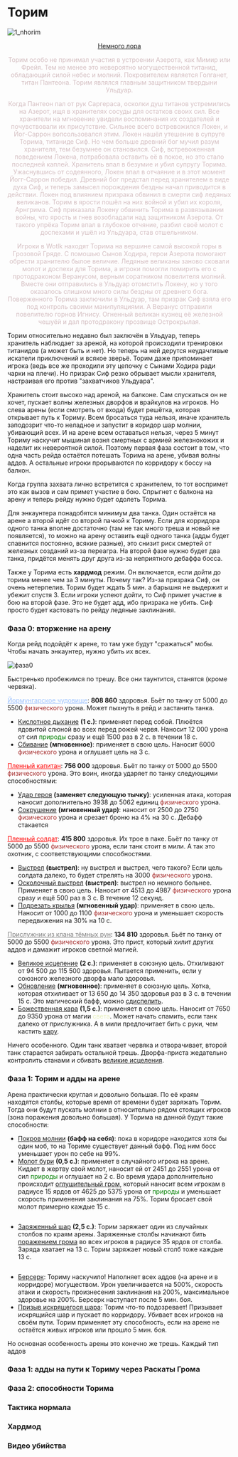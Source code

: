 # Торим #

![1_nhorim]()

<p align="center"><u>Немного лора</u></p>
<p align="center">
 <span style="color:#d4bec1"> Торим особо не принимал участия в устроении Азерота, как Мимир или Фрейя. Тем не менее это невероятно могущественной титанид, обладающий  силой небес и молний. Покровителем является Голганет, титан Пантеона. Торим являлся главным защитником твердыни Ульдуар. </span>
 </p>
  
  <p align="center">
 <span style="color:#d4bec1"> Когда Пантеон пал от рук Саргераса, осколки душ титанов устремились на Азерот, ищя в хранителях сосуды для остатков своих сил. Все хранители на мгновение увидели воспоминания их создателей и почувствовали их присутствие. Сильнее всего встревожился Локен, и Йог-Саррон вопсользовался этим. Локен нашёл утешение в супруге Торима, титаниде Сиф. Но чем больше древний бог мучил разум хранителя, тем безумнее он становился. Сиф, встревоженная поведением Локена, потрабовала оставить её в покое, но это стало последней каплей. Хранитель впал в безумие и убил супругу Торима. Ужаснувшись от содеянного, Локен впал в отчаяние и в этот момент Йогг-Саррон победил. Древний бог предстал перед хранителем в виде духа Сиф, и теперь замысел порождения бездны начал приводится в действии. Локен под влиянием призрака обвинил в смерти сиф ледяных великанов. Торим в ярости пошёл на них войной и убил их короля, Арнгрима. Сиф приказала Локену обвинить Торима в развязывании войны, что ярость и гнев возобладали над защитником Азерота. От такого упрёка Торим впал в глубокое отчяние, разбил своё молот с доспехами и ушёл из Ульдуара, став отшельником.
 </span>
</p>

<p align="center">
 <span style="color:#d4bec1"> Игроки в Wotlk находят Торима на вершине самой высокой горы в Грозовой Гряде. С помошью Сынов Ходира, герои Азерота помогают обрести хранителю былое величие. Ледяные великаны заново сковали молот и доспехи для Торима, а игроки помогли помирить его с протодраконом Веранусом, верным соратником повелителя молний. Вместе они отправились в Ульдуар отомстить Локену, но у того оказалось слишком много силы бездны от древнего бога. Поверженного Торима заключили в Ульдуар, там призрак Сиф взяла его под контроль своими манипуляциями. А Веранус отправили повелителю горнов Игнису. Огненный великан кузнец её железной чешуёй и дал протодракону прозвище Острокрылая. 
 </span>
</p>

Торим относительно недавно был заключён в Ульдуар, теперь хранитель наблюдает за ареной, на которой происходили тренировки титанидов (а может быть и нет). Но теперь на ней дерутся неудачливые искатели приключений и всякое зверьё. Торим даже припоминает игрока (ведь все же проходили эту цепочку с Сынами Ходира ради чарки на плечи). Но призрак Сиф резко обрывает мысли хранителя, настраивая его против "захватчиков Ульдуара". 

Хранитель стоит высоко над ареной, на балконе. Сам спускаться он не хочет, пускает волны железных дворфов и врайкулов на игроков. Но слева арены (если смотреть от входа) будет решётка, которая открывает путь к Ториму. Всем бросаться туда нельзя, иначе хранитель заподозрит что-то неладное и запустит в коридор шар молнии, убивающий всех. И на арене всем оставаться нельзя, через 5 минут Ториму наскучит мышиная возня смертных с армией железнокожих и наделит их невероятной силой. Поэтому первая фаза состоит в том, что одна часть рейда остаётся потешать Торима на арене, убивая волны аддов. А остальные игроки прорываются по корридору к боссу на балкон.

Когда группа захвата лично встретится с хранителем, то тот воспримет это как вызов и сам примет участие в бою. Спрыгнет с балкона на арену и теперь рейду нужно будет одолеть Торима.

Для энкаунтера понадобятся минимум два танка. Один остаётся на арене а второй идёт со второй пачкой к Ториму. Если для корридора одного танка вполне достаточно (там не так много треша и новый не появляется), то можно на арену оставить ещё одного танка (адды будет спавнится постоянно, всякие разные), это снизит риск смертей от железных созданий из-за переагра. На второй фазе нужно будет два танка, придётся менять друг друга из-за неприятного дебаффа босса.

Также у Торима есть **хардмод** режим. Он включается, если дойти до торима менее чем за 3 минуты. Почему так? Из-за призрака Сиф, он очень нетерпелив. Торим будет ждать 5 мин. а барышня не выдержит и убежит спустя 3. Если игроки успеют дойти, то Сиф примет участие в бою на второй фазе. Это не будет адд, ибо призрака не убить. Сиф просто будет кастовать по рейду ледяные заклинания.

### Фаза 0: вторжение на арену ###

Когда рейд подойдёт к арене, то там уже будут "сражаться" мобы. Чтобы начать энкаунтер, нужно убить их всех.

![фаза0]()

Быстренько пробежимся по трешу. Все они таунтится, станятся (кроме червяка).

<span style="color:#9DC3FF"><u>Йормунгарское чудовище</u></span>: **808 860** здоровья. Бьёт по танку от 5000 до 5500 <span style = "color:brown">физического</span> урона. Может пыхнуть в рейд и застанить танка.

- [Кислотное дыхание](https://www.wowhead.com/wotlk/ru/spell=62415) **(1 с.)**: применяет перед собой. Плюётся ядовитой слюной во всех перед рожей червя. Наносит 12 000 урона от сил <span style="color:green">природы</span> сразу и ещё 1500 раз в 2 с. в течении 18 с.
- [Сбивание](https://www.wowhead.com/wotlk/ru/spell=62417) **(мгновенное)**: применяет в свою цель. Наносит 6000 <span style = "color:brown">физического</span> урона и оглушает цель на 3 с.

<span style="color:red"><u>Пленный капитан</u></span>: **756 000** здоровья. Бьёт по танку от 5000 до 5500 <span style = "color:brown">физического</span> урона. Это воин, иногда ударяет по танку следующими способностями:

 - [Удар героя](https://www.wowhead.com/wotlk/ru/spell=62444) **(заменяет следующую тычку)**: усиленная атака, которая наносит дополнительно 3938 до 5062 единиц <span style = "color:brown">физического</span> урона.
 - [Сокрушение](https://www.wowhead.com/wotlk/ru/spell=62317) **(мгновенный удар)**: наносит от 2500 до 2750 <span style = "color:brown">физического</span> урона и срезает броню на 4% на 30 с. Дебафф стакается 

<span style="color:red"><u>Пленный солдат</u></span>: **415 800** здоровья. Их трое в паке. Бьёт по танку от 5000 до 5500 <span style = "color:brown">физического</span> урона, если танк стоит в мили. А так это охотник, с соответствующими способностями.

 - [Выстрел](https://www.wowhead.com/wotlk/ru/spell=16496) **(выстрел)**: ну выстрел и выстрел, чего такого? Если цель солдата далеко, то будет стрелять на 3000 <span style = "color:brown">физического</span> урона.
 - [Осколочный выстрел](https://www.wowhead.com/wotlk/ru/spell=62318) **(выстрел)**: выстрел но немного больнее. Применяет в свою цель. Наносит от 4513 до 4987 <span style = "color:brown">физического</span> урона сразу и ещё 500 раз в 3 с. В течение 12 секунд.
 - [Подрезать крылья](https://www.wowhead.com/wotlk/ru/spell=40652) **(мгновенный удар)**: применяет в свою цель. Наносит от 1000 до 1100 <span style = "color:brown">физического</span> урона и уменьшает скорость передвижения на 30% на 10 с.

<span style="color:grey"><u>Прислужник из клана тёмных рун</u></span>: **134 810** здоровья. Бьёт по танку от 5000 до 5500 <span style = "color:brown">физического</span> урона. Это прист, который хилит других аддов и дамажит игроков светлой магией.

 - [Великое исцеление](https://www.wowhead.com/wotlk/ru/spell=62442) **(2 с.)**: применяет в союзную цель. Отхиливают от 94 500 до 115 500 здоровья. Пытается применить, если у союзного железного дворфа мало здоровья.
 - [Обновление](https://www.wowhead.com/wotlk/ru/spell=62441) **(мгновенное)**: применяет в союзную цель. Хотка, которая отхиливает от 13 650 до 14 350 здоровья раз в 3 с. в течении 15 с. Это магический бафф, можно [сдиспелить](https://www.wowhead.com/wotlk/ru/spell=370).
 - [Божественная кара](https://www.wowhead.com/wotlk/ru/spell=62443) **(1,5 с.)**: применяет в свою цель. Наносит от 7650 до 9350 урона от магии <span style = "color:#E6EFBB">света</span>. Может начать спамить, если танк далеко от прислужника. А в мили предпочитает бить с руки, чем кастить [кару](https://www.wowhead.com/wotlk/ru/spell=62443).

Ничего особенного. Один танк хватает червяка и отворачивает, второй танк старается забирать остальной трешь. Дворфа-приста жедательно контролить станами и сбивать [великие исцеления](https://www.wowhead.com/wotlk/ru/spell=62442).

### Фаза 1: Торим и адды на арене ###

Арена практически круглая и довольно большая. По её краям находятся столбы, которые время от времени будет заряжать Торим. Тогда они будут пускать молнии в относительно рядом стоящих игроков (зона поражения довольно большая). У Торима на данной будут такие способности:

 - [Покров молнии](https://www.wowhead.com/wotlk/ru/spell=62276) **(бафф на себя)**: пока в коридоре находится хотя бы один моб, то на Ториме существует данный бафф. Под ним босс уменьшает урон по себе на 99%.
 - [Молот бури](https://www.wowhead.com/wotlk/ru/spell=62042) **(0,5 с.)**: применяет в случайного игрока на арене. Кидает в жертву свой молот, наносит ей от 2451 до 2551 урона от сил <span style="color:green">природы</span> и оглушает на 2 с. Во время удара дополнительно происходит [оглушительный гром](https://www.wowhead.com/wotlk/ru/spell=62470), который наносит всем игрокам в радиусе 15 ярдов от 4625 до 5375 урона от <span style="color:green">природы</span> и уменьшает скорость применения заклинания на 75%. Торим бросает свой молот примерно каждые 15 с.

![]()

 - [Заряженный шар](https://www.wowhead.com/wotlk/ru/spell=62016) **(2,5 с.)**: Торим заряжает один из случайных столбов по краям арены. Заряженные столбы начинают бить [поражением грома](https://www.wowhead.com/wotlk/ru/spell=62017) во всех игроков в радиусе 35 ярдов от столба. Заряда хватает на 13 с. Торим заряжает новый столб тоже каждые 13 с.

![]()

 - [Берсерк](https://www.wowhead.com/wotlk/ru/spell=62560): Ториму наскучило! Наполняет всех аддов (на арене и в корридоре) могуществом. Урон увеличивается на 500%, скорость атаки и скорость произнесения заклинания на 200%, максимальное здоровье на 200%. Берсерк наступает после 5 мин. боя.
 - [Призыв искрящегося шара](https://www.wowhead.com/wotlk/ru/spell=62391): Торим что-то подозревает! Призывает искрящийся шар и пускает по корридору. Убивает всех игроков на своём пути. Торим применяет эту способность, если на арене не остаётся живых игроков или прошло 5 мин. боя. 

Но основная особенность арены это конечно же трешь. Каждый тип аддов

### Фаза 1: адды на пути к Ториму через Раскаты Грома ###

### Фаза 2: способности Торима ###

### Тактика нормала ###

### Хардмод ###

### Видео убийства ###
